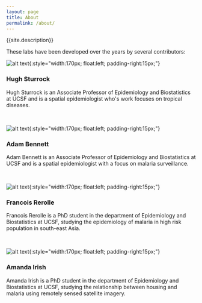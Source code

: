 ```yaml
---
layout: page
title: About
permalink: /about/
---
```


{{site.description}}

These labs have been developed over the years by several contributors:

![alt text](../images/about/hugh.png "Hugh Sturrock"){:style="width:170px; float:left; padding-right:15px;"}

### Hugh Sturrock

Hugh Sturrock is an Associate Professor of Epidemiology and Biostatistics at UCSF and is a spatial epidemiologist who's work focuses on tropical diseases.

<br clear="left"/>

![alt text](../images/about/adam.jpg "Adam Bennett"){:style="width:170px; float:left; padding-right:15px;"}

### Adam Bennett

Adam Bennett is an Associate Professor of Epidemiology and Biostatistics at UCSF and is a spatial epidemiologist with a focus on malaria surveillance.

<br clear="left"/>

![alt text](../images/about/francois.jpg "Francois Rerolle"){:style="width:170px; float:left; padding-right:15px;"}

### Francois Rerolle

Francois Rerolle is a PhD student in the department of Epidemiology and Biostatistics at UCSF, studying the epidemiology of malaria in high risk population in south-east Asia.

<br clear="left"/>

![alt text](../images/about/amanda.jpg "Amanda Irish"){:style="width:170px; float:left; padding-right:15px;"}

### Amanda Irish

Amanda Irish is a PhD student in the department of Epidemiology and Biostatistics at UCSF, studying the relationship between housing and malaria using remotely sensed satellite imagery. 
